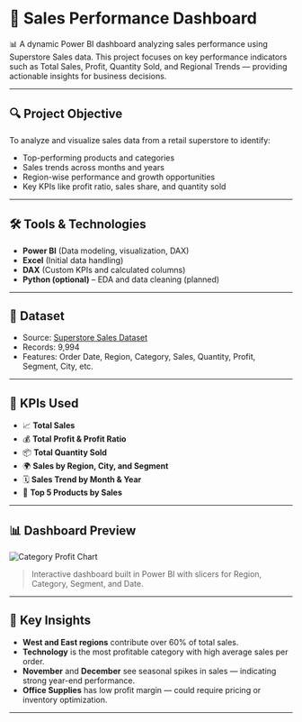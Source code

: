# 🧾 Sales Performance Dashboard

📊 A dynamic Power BI dashboard analyzing sales performance using Superstore Sales data. This project focuses on key performance indicators such as Total Sales, Profit, Quantity Sold, and Regional Trends — providing actionable insights for business decisions.

---

## 🔍 Project Objective

To analyze and visualize sales data from a retail superstore to identify:
- Top-performing products and categories
- Sales trends across months and years
- Region-wise performance and growth opportunities
- Key KPIs like profit ratio, sales share, and quantity sold

---

## 🛠️ Tools & Technologies

- **Power BI** (Data modeling, visualization, DAX)
- **Excel** (Initial data handling)
- **DAX** (Custom KPIs and calculated columns)
- **Python (optional)** – EDA and data cleaning (planned)

---

## 📂 Dataset

- Source: [Superstore Sales Dataset](https://www.kaggle.com/datasets/vivek468/superstore-dataset-final)
- Records: 9,994
- Features: Order Date, Region, Category, Sales, Quantity, Profit, Segment, City, etc.

---

## 🧮 KPIs Used

- 📈 **Total Sales**  
- 💰 **Total Profit & Profit Ratio**  
- 📦 **Total Quantity Sold**  
- 🌍 **Sales by Region, City, and Segment**  
- 🗓️ **Sales Trend by Month & Year**  
- 🥇 **Top 5 Products by Sales**

---

## 📊 Dashboard Preview

![Category Profit Chart](https://raw.githubusercontent.com/Grajeevgithub/sales-performance/main/sales%20performance/images/Category%20Profit%20%E2%80%93%20Pie%20or%20Bar.png)

> Interactive dashboard built in Power BI with slicers for Region, Category, Segment, and Date.

---

## 📌 Key Insights

- **West and East regions** contribute over 60% of total sales.
- **Technology** is the most profitable category with high average sales per order.
- **November** and **December** see seasonal spikes in sales — indicating strong year-end performance.
- **Office Supplies** has low profit margin — could require pricing or inventory optimization.

---




